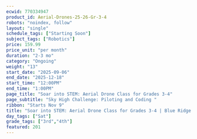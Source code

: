 ```yaml
---
ecwid: 770334947
product_id: Aerial-Drones-25-26-Gr-3-4
robots: "noindex, follow"
layout: "single"
schedule_tags: ["Starting Soon"]
subject_tags: ["Robotics"]
price: 159.99
price_unit: "per month"
duration: "2-3 mo"
category: "Ongoing"
weight: "13"
start_date: "2025-09-06"
end_date: "2025-12-18"
start_time: "12:00PM"
end_time: "1:00PM"
page_title: "Soar into STEM: Aerial Drone Class for Grades 3-4"
page_subtitle: "Sky High Challenge: Piloting and Coding "
ribbon: "Starts Nov 9"
title: "Soar into STEM: Aerial Drone Class for Grades 3-4 | Blue Ridge Boost"
day_tags: ["Sat"]
grade_tags: ["3rd","4th"]
featured: 201
---
```

